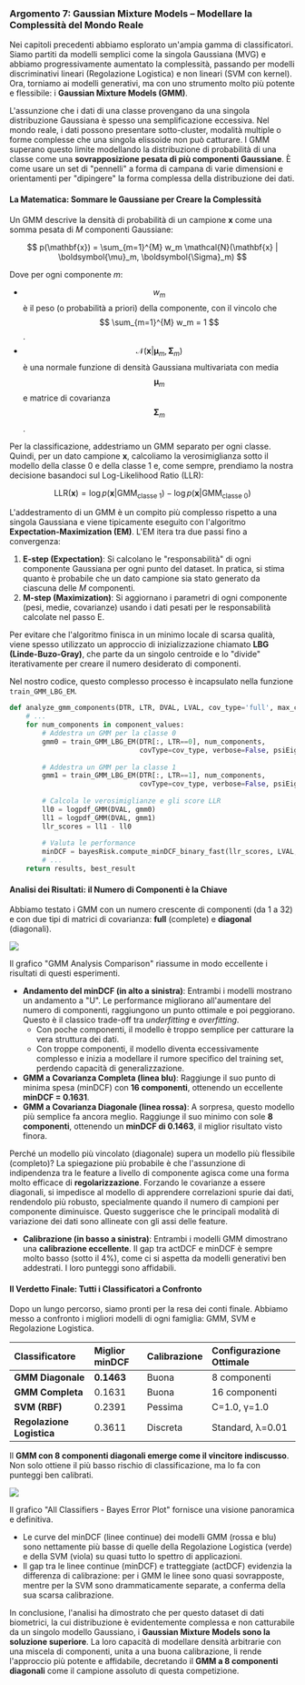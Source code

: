### Argomento 7: Gaussian Mixture Models – Modellare la Complessità del Mondo Reale

Nei capitoli precedenti abbiamo esplorato un'ampia gamma di classificatori. Siamo partiti da modelli semplici come la singola Gaussiana (MVG) e abbiamo progressivamente aumentato la complessità, passando per modelli discriminativi lineari (Regolazione Logistica) e non lineari (SVM con kernel). Ora, torniamo ai modelli generativi, ma con uno strumento molto più potente e flessibile: i **Gaussian Mixture Models (GMM)**.

L'assunzione che i dati di una classe provengano da una singola distribuzione Gaussiana è spesso una semplificazione eccessiva. Nel mondo reale, i dati possono presentare sotto-cluster, modalità multiple o forme complesse che una singola elissoide non può catturare. I GMM superano questo limite modellando la distribuzione di probabilità di una classe come una **sovrapposizione pesata di più componenti Gaussiane**. È come usare un set di "pennelli" a forma di campana di varie dimensioni e orientamenti per "dipingere" la forma complessa della distribuzione dei dati.

#### La Matematica: Sommare le Gaussiane per Creare la Complessità

Un GMM descrive la densità di probabilità di un campione **x** come una somma pesata di *M* componenti Gaussiane:

$$
p(\mathbf{x}) = \sum_{m=1}^{M} w_m \mathcal{N}(\mathbf{x} | \boldsymbol{\mu}_m, \boldsymbol{\Sigma}_m)
$$

Dove per ogni componente *m*:
*   $$ w_m $$ è il peso (o probabilità a priori) della componente, con il vincolo che $$ \sum_{m=1}^{M} w_m = 1 $$.
*   $$ \mathcal{N}(\mathbf{x} | \boldsymbol{\mu}_m, \boldsymbol{\Sigma}_m) $$ è una normale funzione di densità Gaussiana multivariata con media $$ \boldsymbol{\mu}_m $$ e matrice di covarianza $$ \boldsymbol{\Sigma}_m $$.

Per la classificazione, addestriamo un GMM separato per ogni classe. Quindi, per un dato campione **x**, calcoliamo la verosimiglianza sotto il modello della classe 0 e della classe 1 e, come sempre, prendiamo la nostra decisione basandoci sul Log-Likelihood Ratio (LLR):

$$
\text{LLR}(\mathbf{x}) = \log p(\mathbf{x} | \text{GMM}_{\text{classe 1}}) - \log p(\mathbf{x} | \text{GMM}_{\text{classe 0}})
$$

L'addestramento di un GMM è un compito più complesso rispetto a una singola Gaussiana e viene tipicamente eseguito con l'algoritmo **Expectation-Maximization (EM)**. L'EM itera tra due passi fino a convergenza:
1.  **E-step (Expectation)**: Si calcolano le "responsabilità" di ogni componente Gaussiana per ogni punto del dataset. In pratica, si stima quanto è probabile che un dato campione sia stato generato da ciascuna delle *M* componenti.
2.  **M-step (Maximization)**: Si aggiornano i parametri di ogni componente (pesi, medie, covarianze) usando i dati pesati per le responsabilità calcolate nel passo E.

Per evitare che l'algoritmo finisca in un minimo locale di scarsa qualità, viene spesso utilizzato un approccio di inizializzazione chiamato **LBG (Linde-Buzo-Gray)**, che parte da un singolo centroide e lo "divide" iterativamente per creare il numero desiderato di componenti.

Nel nostro codice, questo complesso processo è incapsulato nella funzione `train_GMM_LBG_EM`.

```python
def analyze_gmm_components(DTR, LTR, DVAL, LVAL, cov_type='full', max_components=32, target_prior=0.1):
    # ...
    for num_components in component_values:
        # Addestra un GMM per la classe 0
        gmm0 = train_GMM_LBG_EM(DTR[:, LTR==0], num_components, 
                                covType=cov_type, verbose=False, psiEig=0.01)
        
        # Addestra un GMM per la classe 1
        gmm1 = train_GMM_LBG_EM(DTR[:, LTR==1], num_components, 
                                covType=cov_type, verbose=False, psiEig=0.01)
        
        # Calcola le verosimiglianze e gli score LLR
        ll0 = logpdf_GMM(DVAL, gmm0)
        ll1 = logpdf_GMM(DVAL, gmm1)
        llr_scores = ll1 - ll0
        
        # Valuta le performance
        minDCF = bayesRisk.compute_minDCF_binary_fast(llr_scores, LVAL, target_prior, 1.0, 1.0)
        # ...
    return results, best_result
```

#### Analisi dei Risultati: il Numero di Componenti è la Chiave

Abbiamo testato i GMM con un numero crescente di componenti (da 1 a 32) e con due tipi di matrici di covarianza: **full** (complete) e **diagonal** (diagonali).

![](/mlLabs_screens/07_GMM/gmm_analysis_comparison.png)

Il grafico "GMM Analysis Comparison" riassume in modo eccellente i risultati di questi esperimenti.
*   **Andamento del minDCF (in alto a sinistra)**: Entrambi i modelli mostrano un andamento a "U". Le performance migliorano all'aumentare del numero di componenti, raggiungono un punto ottimale e poi peggiorano. Questo è il classico trade-off tra *underfitting* e *overfitting*.
    *   Con poche componenti, il modello è troppo semplice per catturare la vera struttura dei dati.
    *   Con troppe componenti, il modello diventa eccessivamente complesso e inizia a modellare il rumore specifico del training set, perdendo capacità di generalizzazione.
*   **GMM a Covarianza Completa (linea blu)**: Raggiunge il suo punto di minima spesa (minDCF) con **16 componenti**, ottenendo un eccellente **minDCF = 0.1631**.
*   **GMM a Covarianza Diagonale (linea rossa)**: A sorpresa, questo modello più semplice fa ancora meglio. Raggiunge il suo minimo con sole **8 componenti**, ottenendo un **minDCF di 0.1463**, il miglior risultato visto finora.

Perché un modello più vincolato (diagonale) supera un modello più flessibile (completo)? La spiegazione più probabile è che l'assunzione di indipendenza tra le feature a livello di componente agisca come una forma molto efficace di **regolarizzazione**. Forzando le covarianze a essere diagonali, si impedisce al modello di apprendere correlazioni spurie dai dati, rendendolo più robusto, specialmente quando il numero di campioni per componente diminuisce. Questo suggerisce che le principali modalità di variazione dei dati sono allineate con gli assi delle feature.

*   **Calibrazione (in basso a sinistra)**: Entrambi i modelli GMM dimostrano una **calibrazione eccellente**. Il gap tra actDCF e minDCF è sempre molto basso (sotto il 4%), come ci si aspetta da modelli generativi ben addestrati. I loro punteggi sono affidabili.

#### Il Verdetto Finale: Tutti i Classificatori a Confronto

Dopo un lungo percorso, siamo pronti per la resa dei conti finale. Abbiamo messo a confronto i migliori modelli di ogni famiglia: GMM, SVM e Regolazione Logistica.

| Classificatore              | Miglior minDCF | Calibrazione | Configurazione Ottimale                  |
| :-------------------------- | :------------- | :----------- | :--------------------------------------- |
| **GMM Diagonale**           | **0.1463**     | Buona        | 8 componenti                             |
| **GMM Completa**            | 0.1631         | Buona        | 16 componenti                            |
| **SVM (RBF)**               | 0.2391         | Pessima      | C=1.0, γ=1.0                             |
| **Regolazione Logistica**   | 0.3611         | Discreta     | Standard, λ=0.01                         |

Il **GMM con 8 componenti diagonali emerge come il vincitore indiscusso**. Non solo ottiene il più basso rischio di classificazione, ma lo fa con punteggi ben calibrati.

![](/mlLabs_screens/07_GMM/all_classifiers_-_bayes_error_plot_bayes_error_plot.png)

Il grafico "All Classifiers - Bayes Error Plot" fornisce una visione panoramica e definitiva.
*   Le curve del minDCF (linee continue) dei modelli GMM (rossa e blu) sono nettamente più basse di quelle della Regolazione Logistica (verde) e della SVM (viola) su quasi tutto lo spettro di applicazioni.
*   Il gap tra le linee continue (minDCF) e tratteggiate (actDCF) evidenzia la differenza di calibrazione: per i GMM le linee sono quasi sovrapposte, mentre per la SVM sono drammaticamente separate, a conferma della sua scarsa calibrazione.

In conclusione, l'analisi ha dimostrato che per questo dataset di dati biometrici, la cui distribuzione è evidentemente complessa e non catturabile da un singolo modello Gaussiano, i **Gaussian Mixture Models sono la soluzione superiore**. La loro capacità di modellare densità arbitrarie con una miscela di componenti, unita a una buona calibrazione, li rende l'approccio più potente e affidabile, decretando il **GMM a 8 componenti diagonali** come il campione assoluto di questa competizione.
